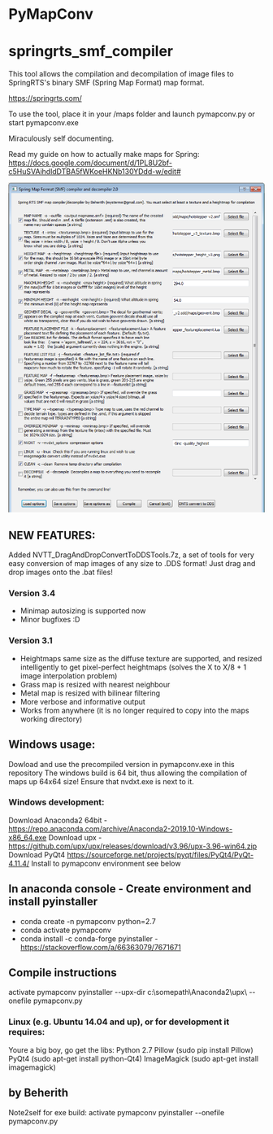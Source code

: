 # PyMapConv
# springrts_smf_compiler
This tool allows the compilation and decompilation of image files to SpringRTS's binary SMF (Spring Map Format) map format. 

https://springrts.com/

To use the tool, place it in your /maps folder and launch pymapconv.py or start pymapconv.exe

Miraculously self documenting.

Read my guide on how to actually make maps for Spring: https://docs.google.com/document/d/1PL8U2bf-c5HuSVAihdldDTBA5fWKoeHKNb130YDdd-w/edit#

![gooey](https://raw.githubusercontent.com/Beherith/springrts_smf_compiler/master/pymapconv_gui.png)

## NEW FEATURES:

Added NVTT_DragAndDropConvertToDDSTools.7z, a set of tools for very easy conversion of map images of any size to .DDS format! Just drag and drop images onto the .bat files!
### Version 3.4
- Minimap autosizing is supported now
- Minor bugfixes :D

### Version 3.1
- Heightmaps same size as the diffuse texture are supported, and resized intelligently to get pixel-perfect heightmaps (solves the X to X/8 + 1 image interpolation problem)
- Grass map is resized with nearest neighbour
- Metal map is resized with bilinear filtering
- More verbose and informative output
- Works from anywhere (it is no longer required to copy into the maps working directory)

##  Windows usage:

Dowload and use the precompiled version in pymapconv.exe in this repository
The windows build is 64 bit, thus allowing the compilation of maps up 64x64 size!
Ensure that nvdxt.exe is next to it. 

### Windows development:

Download Anaconda2 64bit - https://repo.anaconda.com/archive/Anaconda2-2019.10-Windows-x86_64.exe
Download upx - https://github.com/upx/upx/releases/download/v3.96/upx-3.96-win64.zip
Download PyQt4 https://sourceforge.net/projects/pyqt/files/PyQt4/PyQt-4.11.4/
	Install to pymapconv environment see below

## In anaconda console - Create environment and install pyinstaller
* conda create -n pymapconv python=2.7
* conda activate pymapconv
* conda install -c conda-forge pyinstaller - https://stackoverflow.com/a/66363079/7671671

## Compile instructions
activate pymapconv
pyinstaller --upx-dir c:\somepath\Anaconda2\upx\ --onefile pymapconv.py



### Linux (e.g. Ubuntu 14.04 and up), or for development it requires:
Youre a big boy, go get the libs:
Python 2.7
Pillow (sudo pip install Pillow)
PyQt4  (sudo apt-get install python-Qt4)
ImageMagick (sudo apt-get install imagemagick)

## by Beherith 

Note2self for exe build:
activate pymapconv
pyinstaller --onefile pymapconv.py

